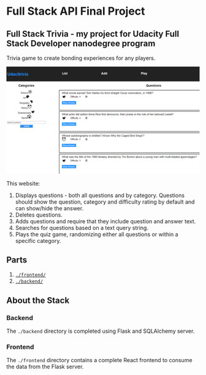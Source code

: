 # Full Stack API Final Project

## Full Stack Trivia - my project for Udacity Full Stack Developer nanodegree program

Trivia game to create bonding experiences for any players. 

![Trivia First Page](TriviaQuestions.PNG)

This website:
1) Displays questions - both all questions and by category. Questions should show the question, category and difficulty rating by default and can show/hide the answer. 
2) Deletes questions.
3) Adds questions and require that they include question and answer text.
4) Searches for questions based on a text query string.
5) Plays the quiz game, randomizing either all questions or within a specific category. 

## Parts

1. [`./frontend/`](./frontend/README.md)
2. [`./backend/`](./backend/README.md)

## About the Stack

### Backend

The `./backend` directory is completed using Flask and SQLAlchemy server. 

### Frontend

The `./frontend` directory contains a complete React frontend to consume the data from the Flask server. 
